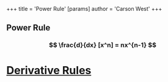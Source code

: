 +++
 title = 'Power Rule'
[params]
	author = 'Carson West'
+++
## Power Rule

###  $$  \frac{d}{dx} [x^n] = nx^{n-1}  $$  


# [Derivative Rules](./../derivative-rules/)
